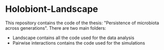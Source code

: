 # Holobiont-Landscape
This repository contains the code of the thesis: "Persistence of microbiota across generations".
There are two main folders:
- Landscape contains all the code used for the data analysis
- Pairwise interactions contains the code used for the simulations
